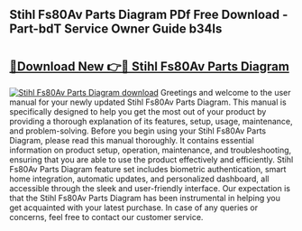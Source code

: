 ## Stihl Fs80Av Parts Diagram PDf Free Download - Part-bdT Service Owner Guide b34ls

# <h2><a href="http://dfnx98.blite.top/?on=Stihl+Fs80Av+Parts+Diagram">🔗Download New 👉🔴 Stihl Fs80Av Parts Diagram</a></h2>

[![Stihl Fs80Av Parts Diagram download](https://i.imgur.com/lujVjoI.png)](http://dfnx98.blite.top/?on=Stihl+Fs80Av+Parts+Diagram)
Greetings and welcome to the user manual for your newly updated Stihl Fs80Av Parts Diagram. This manual is specifically designed to help you get the most out of your product by providing a thorough explanation of its features, setup, usage, maintenance, and problem-solving. Before you begin using your Stihl Fs80Av Parts Diagram, please read this manual thoroughly. It contains essential information on product setup, operation, maintenance, and troubleshooting, ensuring that you are able to use the product effectively and efficiently. Stihl Fs80Av Parts Diagram feature set includes biometric authentication, smart home integration, automatic updates, and personalized dashboard, all accessible through the sleek and user-friendly interface. Our expectation is that the Stihl Fs80Av Parts Diagram has been instrumental in helping you get acquainted with your latest purchase. In case of any queries or concerns, feel free to contact our customer service.
